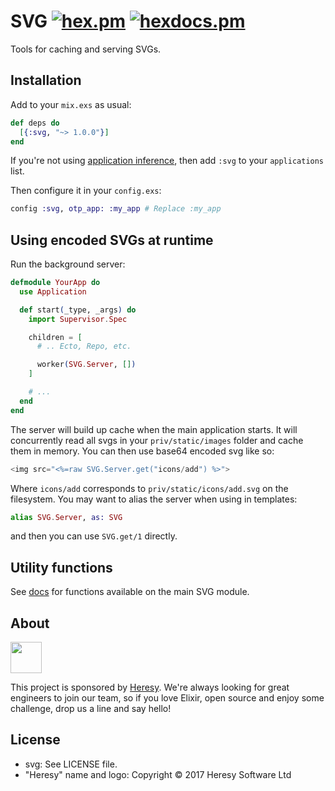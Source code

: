 # SVG  [![hex.pm](https://img.shields.io/hexpm/v/svg.svg?style=flat-square)](https://hex.pm/packages/svg) [![hexdocs.pm](https://img.shields.io/badge/docs-latest-green.svg?style=flat-square)](https://hexdocs.pm/svg)


Tools for caching and serving SVGs.

## Installation

Add to your `mix.exs` as usual:
```elixir
def deps do
  [{:svg, "~> 1.0.0"}]
end
```
If you're not using [application inference](https://elixir-lang.org/blog/2017/01/05/elixir-v1-4-0-released/#application-inference), then add `:svg` to your `applications` list.

Then configure it in your `config.exs`:

```elixir
config :svg, otp_app: :my_app # Replace :my_app
```

## Using encoded SVGs at runtime

Run the background server:

```elixir
defmodule YourApp do
  use Application

  def start(_type, _args) do
    import Supervisor.Spec

    children = [
      # .. Ecto, Repo, etc.

      worker(SVG.Server, [])
    ]

    # ...
  end
end
```

The server will build up cache when the main application starts. It will concurrently read all svgs in your `priv/static/images` folder and cache them in memory. You can then use base64 encoded svg like so:

```elixir
<img src="<%=raw SVG.Server.get("icons/add") %>">
```

Where `icons/add` corresponds to `priv/static/icons/add.svg` on the filesystem. You may want to alias the server when using in templates:

```elixir
alias SVG.Server, as: SVG
```
and then you can use `SVG.get/1` directly.

## Utility functions

See [docs](https://hexdocs.pm/svg/SVG.html) for functions available on the main SVG module.


## About

<img src="https://app.heresy.io/images/logo-dark.svg" height="50px">

This project is sponsored by [Heresy](http://heresy.io). We're always looking for great engineers to join our team, so if you love Elixir, open source and enjoy some challenge, drop us a line and say hello!

## License

- svg: See LICENSE file.
- "Heresy" name and logo: Copyright © 2017 Heresy Software Ltd
